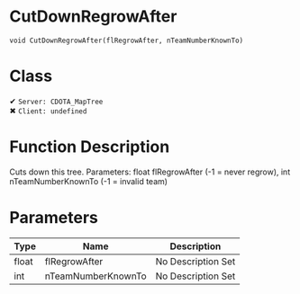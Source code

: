 # CutDownRegrowAfter
```
void CutDownRegrowAfter(flRegrowAfter, nTeamNumberKnownTo)
```
# Class
✔ `Server: CDOTA_MapTree`  
✖ `Client: undefined`  

# Function Description
Cuts down this tree. Parameters: float flRegrowAfter (-1 = never regrow), int nTeamNumberKnownTo (-1 = invalid team)
# Parameters
Type|Name|Description
--|--|--
float|flRegrowAfter|No Description Set
int|nTeamNumberKnownTo|No Description Set
